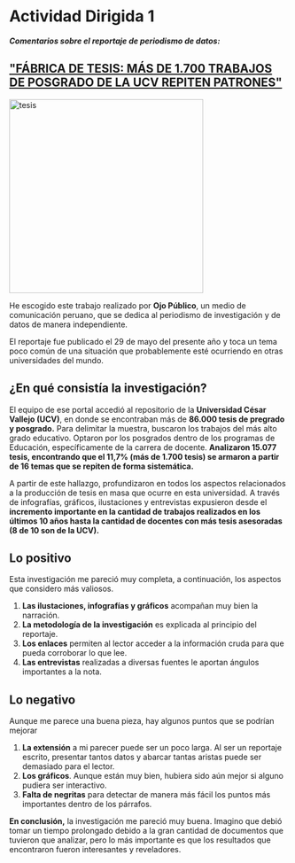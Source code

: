 # Actividad Dirigida 1

***Comentarios sobre el reportaje de periodismo de datos:***
## ["FÁBRICA DE TESIS: MÁS DE 1.700 TRABAJOS DE POSGRADO DE LA UCV REPITEN PATRONES"](https://ojo-publico.com/3514/universidad-cesar-vallejo-mas-de-1700-tesis-son-similares/Title/ "Fábrica de tesis")

<img src="https://user-images.githubusercontent.com/107209151/173552126-fb8ad0ce-1a83-4f36-bd95-84c6fd37ec95.jpg" alt="tesis" width="350"/>

He escogido este trabajo realizado por **Ojo Público**, un medio de comunicación peruano, que se dedica al periodismo de investigación y de datos de manera independiente.

El reportaje fue publicado el 29 de mayo del presente año y toca un tema poco común de una situación que probablemente esté ocurriendo en otras universidades del mundo.

## ¿En qué consistía la investigación? 

El equipo de ese portal accedió al repositorio de la **Universidad César Vallejo (UCV)**, en donde se encontraban más de **86.000 tesis de pregrado y posgrado.**
Para delimitar la muestra, buscaron los trabajos del más alto grado educativo. Optaron por los posgrados dentro de los programas de Educación, específicamente de la carrera de docente. **Analizaron 15.077 tesis, encontrando que el 11,7% (más de 1.700 tesis) se armaron a partir de 16 temas que se repiten de forma sistemática.**  

A partir de este hallazgo, profundizaron en todos los aspectos relacionados a la producción de tesis en masa que ocurre en esta universidad. 
A través de infografías, gráficos, ilustaciones y entrevistas expusieron desde el **incremento importante en la cantidad de trabajos realizados
en los últimos 10 años hasta la cantidad de docentes con más tesis asesoradas (8 de 10 son de la UCV).**

## Lo positivo

Esta investigación me pareció muy completa, a continuación, los aspectos que considero más valiosos.

1. **Las ilustaciones, infografías y gráficos** acompañan muy bien la narración. 
2. **La metodología de la investigación** es explicada al principio del reportaje.
3. **Los enlaces** permiten al lector acceder a la información cruda para que pueda corroborar lo que lee.
4. **Las entrevistas** realizadas a diversas fuentes le aportan ángulos importantes a la nota.




## Lo negativo
Aunque me parece una buena pieza, hay algunos puntos que se podrían mejorar
1. **La extensión** a mi parecer puede ser un poco larga. Al ser un reportaje escrito, presentar tantos datos y abarcar tantas aristas puede ser demasiado para el lector.
2. **Los gráficos**. Aunque están muy bien, hubiera sido aún mejor si alguno pudiera ser interactivo.
3. **Falta de negritas** para detectar de manera más fácil los puntos más importantes dentro de los párrafos.






**En conclusión,** la investigación me pareció muy buena. Imagino que debió tomar un tiempo prolongado debido a la gran cantidad de documentos que tuvieron que analizar, pero lo más importante es que los resultados que encontraron fueron interesantes y reveladores. 












